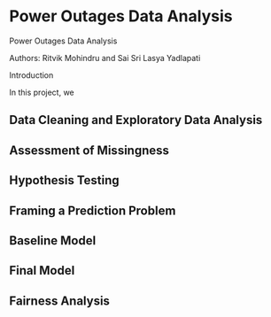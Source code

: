 # Power Outages Data Analysis

<div id='title'>Power Outages Data Analysis</div>
<p>Authors: Ritvik Mohindru and Sai Sri Lasya Yadlapati</p>
<div id='intro'>Introduction

<!-- Provide an introduction to your dataset, and clearly state the one question your project is centered around. Why should readers of your website care about the dataset and your question specifically? Report the number of rows in the dataset, the names of the columns that are relevant to your question, and descriptions of those relevant columns. -->

<p>In this project, we </p>
</div>

## Data Cleaning and Exploratory Data Analysis

## Assessment of Missingness

## Hypothesis Testing

## Framing a Prediction Problem

## Baseline Model

## Final Model

## Fairness Analysis
